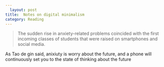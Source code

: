 ```yaml
---
  layout: post
title:  Notes on digital minimalism
category: Reading
---
```


> The sudden rise in anxiety-related problems coincided with the first incoming classes of students that were raised on smartphones and social media.

As Tao de gin said, anixiuty is worry about the future, and a phone will continuously set you to the state of thinking about the future

